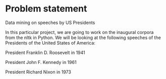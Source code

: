 # Problem statement
Data mining on speeches by US Presidents

In this particular project, we are going to work on the inaugural corpora from the nltk in Python. We will be looking at the following speeches of the Presidents of the United States of America:

President Franklin D. Roosevelt in 1941

President John F. Kennedy in 1961

President Richard Nixon in 1973
